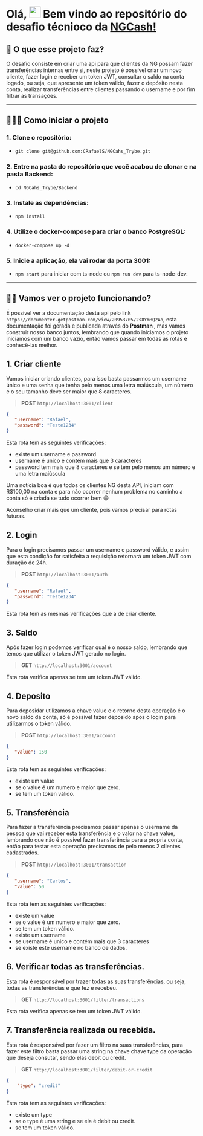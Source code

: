 # Olá, <img src="https://raw.githubusercontent.com/kaueMarques/kaueMarques/master/hi.gif" width="30px" height="30px"> Bem vindo ao repositório do desafio técnioco da <a href="https://ng.cash/"  target="_blank">NGCash!</a>

## 🤔 O que esse projeto faz?
O desafio consiste em criar uma api para que clientes da NG possam fazer transferências internas entre si, neste projeto é possível criar um novo cliente, fazer login e receber um token JWT, consultar o saldo na conta logado, ou seja, que apresente um token válido, fazer o depósito nesta conta, realizar transferências entre clientes passando o username e por fim filtrar as transações. 

---

## 🤷🏽‍♀️ Como iniciar o projeto
### 1. Clone o repositório: 
* `git clone git@github.com:CRafaelS/NGCahs_Trybe.git`
### 2. Entre na pasta do repositório que você acabou de clonar e na pasta Backend: 
* `cd NGCahs_Trybe/Backend`
### 3. Instale as dependências: 
* `npm install`
### 4. Utilize o docker-compose para criar o banco PostgreSQL: 
* `docker-compose up -d`
### 5. Inicie a aplicação, ela vai rodar da porta 3001: 
* `npm start` para iniciar com ts-node ou `npm run dev` para ts-node-dev.

---

## 👨‍💻 Vamos ver o projeto funcionando? 

É possível ver a documentação desta api pelo link `https://documenter.getpostman.com/view/20953705/2s8YmRQ2Ao`, esta documentação foi gerada e publicada através do <strong> Postman </strong>, mas vamos construir nosso banco juntos, lembrando que quando iniciamos o projeto iniciamos com um banco vazio, então vamos passar em todas as rotas e conhecê-las melhor.

## 1. Criar cliente
 Vamos iniciar criando clientes, para isso basta passarmos um username único e uma senha que tenha pelo menos uma letra maiúscula, um número e o seu tamanho deve ser maior que 8 caracteres.
 > <strong>POST</strong> `http://localhost:3001/client`

 ```json
 {
    "username": "Rafael",
    "password": "Teste1234"
 }
 ```
 Esta rota tem as seguintes verificações:
 - existe um username e password
 - username é unico e contém mais que 3 caracteres
 - password tem mais que 8 caracteres e se tem pelo menos um número e uma letra maiúscula

 Uma notícia boa é que todos os clientes NG desta API, iniciam com R$100,00 na conta e para não ocorrer nenhum problema no caminho a conta só é criada se tudo ocorrer bem 😄

 Aconselho criar mais que um cliente, pois vamos precisar para rotas futuras.

## 2. Login
 Para o login precisamos passar um username e password válido, e assim que esta condição for satisfeita a requisição retornará um token JWT com duração de 24h. 
 > <strong>POST</strong> `http://localhost:3001/auth`

 ```json
 {
    "username": "Rafael",
    "password": "Teste1234"
 }
 ```
 Esta rota tem as mesmas verificações que a de criar cliente.

## 3. Saldo
 Após fazer login podemos verificar qual é o nosso saldo, lembrando que temos que utilizar o token JWT gerado no login.
 > <strong>GET</strong> `http://localhost:3001/account`

 Esta rota verifica apenas se tem um token JWT válido.

## 4. Deposito
 Para deposidar utilizamos a chave value e o retorno desta operação é o novo saldo da conta, só é possível fazer deposido apos o login para utilizarmos o token válido.
 > <strong>POST</strong> `http://localhost:3001/account`

 ```json
 {
    "value": 150
 }
 ```
 Esta rota tem as seguintes verificações:
 - existe um value
 - se o value é um numero e maior que zero.
 - se tem um token válido.

## 5. Transferência
 Para fazer a transferência precisamos passar apenas o username da pessoa que vai receber esta transferência e o valor na chave value, lembrando que não é possível fazer transferência para a propria conta, então para testar esta operação precisamos de pelo menos 2 clientes cadastrados.
 > <strong>POST</strong> `http://localhost:3001/transaction`

 ```json
 {
    "username": "Carlos",
    "value": 50
 }
 ```
Esta rota tem as seguintes verificações:
 - existe um value
 - se o value é um numero e maior que zero.
 - se tem um token válido.
 - existe um username
 - se username é unico e contém mais que 3 caracteres
 - se existe este username no banco de dados.

## 6. Verificar todas as transferências.
 Esta rota é responsável por trazer todas as suas transferências, ou seja, todas as transferências e que fez e recebeu.
 > <strong>GET</strong> `http://localhost:3001/filter/transactions`

Esta rota verifica apenas se tem um token JWT válido.

## 7. Transferência realizada ou recebida.
 Esta rota é responsável por fazer um filtro na suas transferências, para fazer este filtro basta passar uma string na chave chave type da operação que deseja consutar, sendo elas debit ou credit.
 > <strong>GET</strong> `http://localhost:3001/filter/debit-or-credit`
```json
{
    "type": "credit"
}
```
Esta rota tem as seguintes verificações:
 - existe um type
 - se o type é uma string e se ela é debit ou credit.
 - se tem um token válido.

